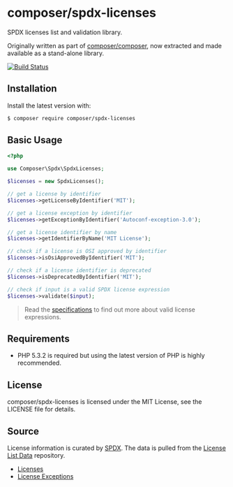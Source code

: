 composer/spdx-licenses
======================

SPDX licenses list and validation library.

Originally written as part of [composer/composer](https://github.com/composer/composer),
now extracted and made available as a stand-alone library.

[![Build Status](https://travis-ci.org/composer/spdx-licenses.svg?branch=master)](https://travis-ci.org/composer/spdx-licenses)

Installation
------------

Install the latest version with:

```bash
$ composer require composer/spdx-licenses
```

Basic Usage
-----------

```php
<?php

use Composer\Spdx\SpdxLicenses;

$licenses = new SpdxLicenses();

// get a license by identifier
$licenses->getLicenseByIdentifier('MIT');

// get a license exception by identifier
$licenses->getExceptionByIdentifier('Autoconf-exception-3.0');

// get a license identifier by name
$licenses->getIdentifierByName('MIT License');

// check if a license is OSI approved by identifier
$licenses->isOsiApprovedByIdentifier('MIT');

// check if a license identifier is deprecated
$licenses->isDeprecatedByIdentifier('MIT');

// check if input is a valid SPDX license expression
$licenses->validate($input);
```

> Read the [specifications](https://spdx.org/specifications)
> to find out more about valid license expressions.

Requirements
------------

* PHP 5.3.2 is required but using the latest version of PHP is highly recommended.

License
-------

composer/spdx-licenses is licensed under the MIT License, see the LICENSE file for details.

Source
------

License information is curated by [SPDX](https://spdx.org/). The data is pulled from the
[License List Data](https://github.com/spdx/license-list-data) repository.

* [Licenses](https://spdx.org/licenses/index.html)
* [License Exceptions](https://spdx.org/licenses/exceptions-index.html)
